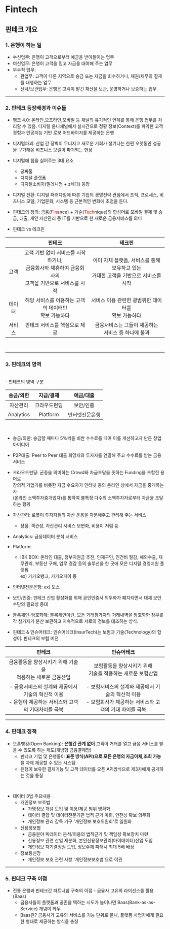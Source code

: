 # Fintech
## 핀테크 개요
### 1. 은행이 하는 일
* 수신업무: 은행이 고객으로부터 예금을 받아들이는 업무
* 여신업무: 은행이 고객을 믿고 자금을 대여해 주는 업무
*  부수적 업무:
    - 환업무: 고객이 다른 지역으로 송금 또는 자금을 회수하거나, 채권/채무의 결제를 대행하는 업무
    - 신탁/보관업무: 은행은 고객이 맡긴 재산을 보관, 운영하거나 보증하는 업무
---
### 2. 핀테크 등장배경과 이슈들
* 뱅크 4.0: 온라인,오프라인,모바일 등 채널의 유기적인 연계를 통해 은행 업무를 처리할 수 있음. 디지털 옴니채널에서 실시간으로 정황 정보(Context)를 파악한 고객 경험과 인공지능 기반 로보 어드바이저를 제공하는 은행

* 디지털파괴: 산업 간 장벽이 무너지고 새로운 기회가 생겨나는 한편 오랫동안 성공을 구가해온 비즈니스 모델이 파괴되는 현상

* 디지털에 힘을 실어주는 3대 요소
    - 공짜툴
    - 디지털 플랫폼
    - 디지털소비자(밀레니엄 + z세대) 등장

* 디지털 전환: 디지털 패러다임에 따른 기업의 경영전략 관점에서 조직, 프로세스, 비즈니스 모델, 기업문화, 시스템 등 근본적인 변화에 초점을 둔다.

* 핀테크의 정의: 금융(<span style="color:red">Fin</span>ance) + 기술(<span style="color:red">Tech</span>nique)의 합성어로 모바일 결제 및 송금, 대출, 개인 자산관리 등 IT를 기반으로 한 새로운 금융서비스를 의미

* 핀테크 vs 테크핀

||핀테크|테크핀|
|:---:|:---:|:---:|
| 고객| 고객 기반 없이 서비스를 시작하거나,<br>금융회사와 제휴하여 금융회사의 <br>고객을 기반으로 서비스를 시작  |이미 자체 플랫폼, 서비스를 통해 보유하고 있는 <br>거대한 고객을 기반으로 서비스를 시작|
| 데이터 | 해당 서비스를 이용하는 고객의 데이터만 <br>확보 가능하다  | 서비스 이용 관련한 광범위한 데이터를 <br>확보 가능하다|
| 서비스 | 핀테크 서비스를 핵심으로 제공|금융서비스는 그들이 제공하는 <br>서비스 중 하나에 불과|
<br>

---

### 3. 핀테크의 영역
<br>
- 핀테크의 영역 구분

|송금/외한|지급/결제|예금/대출|
|:---:|:---:|:---:|
|자산관리|크라우드펀딩|보안/인증|
|Analytics|Platform|인터넷전문은행|
<br>

* 송금/외한: 송금할 때마다 5%씩을 비싼 수수료를 떼여 이를 개선하고자 만든 창업아이디어 

* P2P대출: Peer to Peer 대출 희망자와 투자자를 연결해 주고 수수료를 받는 금융 서비스

* 크라우드펀딩: 군중을 의미하는 Crowd와 자금조달을 뜻하는 Funding을 조합한 용어로<br> 창의적 기업가를 비롯한 자금 수요자가 인터넷 등의 온라인 상에서 자금을 중개하는 자<br>(온라인 소액투자중개업자)를 통하여 불특정 다수의 소액투자자로부터 자금을 조달하는 행위 

* 자산관리: 로봇이 투자자들의 자산 운용을 자문해주고 관리해 주는 서비스
    - 장점: 객관성, 자산관리 서비스 보편화, 비용이 저렴 등

* Analytics: 금융데이터 분석 서비스

* Platform:
    - IBK BOX: 온라인 대출, 정부지원금 추천, 인재구인, 인건비 절감, 해외수출, 재무관리,
    부동산 구매, 업무 경감 등의 솔루션을 한 곳에 모은 디지털 경영지원 플랫폼<br>
    ex) 카카오뱅크, 카카오페이 등

* 인터넷전문은행: ex) 토스

* 보안/인증: 핀테크 산업 활성화를 위해 공인인증서 의무화가 폐지되면서 대체 보안수단의 필요성 증대

* 블록체인-암호화폐: 블록체인이란, 모든 거래참가자의 거래내역을 암호화한 장부를 각 참가자가 분산 보관하고 지속적으로 서로의 정보를 대조하는 방식.

* 핀테크 & 인슈어테크: 인슈어테크(InsurTech)는 보험과 기술(Technology)의 합성어. 핀테크의 보험 버전

|핀테크|인슈어테크|
|:---:|:---:|
|금융활동을 향상시키기 위해 기술을<br> 적용하는 새로운 금융산업|보험활동을 향상시키기 위해<br> 기술을 적용하는 새로운 보험산업|
|- 금융서비스의 설계와 제공에서 기술의 혁신적 이용<br> - 은행이 제공하는 서비스와 고객의 기대차이를 극복|- 보험서비스의 설계와 제공에서 기술의 혁신적 이용<br> - 보험회사가 제공하는 서비스와 고객의 기대 차이를 극복

---
### 4. 핀테크 정책
* 오픈뱅킹(Open Banking): **은행간 관계 없이** 고객이 거래를 열고 금융 서비스를 받을 수 있도록 하는 제도(개방형 금융결제망)
    - 핀테크 기업 및 은행들이 **표준 방식(API)으로 모든 은행의 자금이체,조회 가능**을 자체 제공할 수 있는 시스템
    - 은행이 보유한 결제기능 및 고객 데이터를 오픈 API방식으로 제3자에게 공개하는 것을 통칭

<br>

* 데이터 3법 주요내용
    - 개인정보 보호법
        - 가명정보 개념 도입 및 이용/제공 범위 명확화
        - 데이터 결합 및 데이터전문기관 법적 근거 마련, 안전성 확보 의무화
        - 개인정보 관리 감독 기구 '개인정보 보호위원회'로 일원화
    - 신용정보법
        - 금융분야 빅데이터 분석/이용의 법적근거 및 책임성 확보장치 마련
        - 신용정보 관련 산업 세분화, 본인신용정보관리(마이데이터)산업 도입
        - 개인정보 자기결정권 도입, 정보주체 피해시 최대 5배 배상
    - 정보통신망
        - 개인정보 보호 관련 사항 '개인정보보호법'으로 이관

---

 ### 5. 핀테크 구축 이점
* 전통 은행과 핀테크간 파트너쉽 구축의 이점 - 금융사 고유의 라이선스를 활용(Baas)
    - 금융사들이 플랫폼과 공존을 택하는 시도가 늘어나면 Baas(Bank-as-as-Service) 개념이 화두
    - Baas란? 금융사가 고유의 서비스를 기능 단위로 불니, 플랫폼 사업자에게 필요한 형태로 제공하는 방식을 총칭
